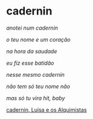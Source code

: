 # cadernin

_anotei num cadernin_

_o teu nome e um coração_

_na hora da saudade_

_eu fiz esse batidão_

_nesse mesmo cadernin_

_não tem só teu nome não_

_mas só tu vira hit, baby_

[cadernin, Luísa e os Alquimistas](https://www.youtube.com/watch?v=KzkZOEd7vWg)
